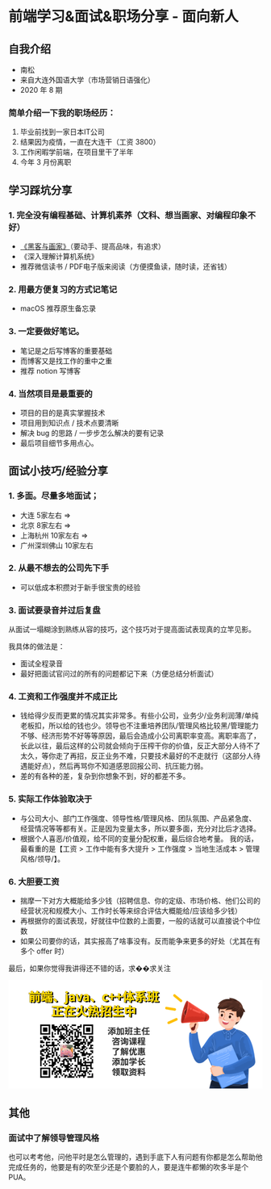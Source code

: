 # 前端学习&面试&职场分享 - 面向新人

## 自我介绍

- 南松
- 来自大连外国语大学（市场营销日语强化）
- 2020 年 8 期

### 简单介绍一下我的职场经历：

1. 毕业前找到一家日本IT公司
2. 结果因为疫情，一直在大连干（工资 3800）
3. 工作闲暇学前端，在项目里干了半年
4. 今年 3 月份离职

## 学习踩坑分享

### 1. 完全没有编程基础、计算机素养（文科、想当画家、对编程印象不好）
   - [《黑客与画家》](https://book.douban.com/subject/6021440/)（要动手、提高品味，有追求）
   - 《深入理解计算机系统》
   - 推荐微信读书 / PDF电子版来阅读（方便摸鱼读，随时读，还省钱）

### 2. **用最方便复习的方式记笔记**

   - macOS 推荐原生备忘录

### 3. 一定要做好笔记。

   - 笔记是之后写博客的重要基础
   - 而博客又是找工作的重中之重
   - 推荐 notion 写博客

### 4. 当然项目是最重要的

   - 项目的目的是真实掌握技术
   - 项目用到知识点 / 技术点要清晰
   - 解决 bug 的思路 / 一步步怎么解决的要有记录
   - 最后项目细节多用点心。

## 面试小技巧/经验分享

### 1. 多面。尽量多地面试；

   - 大连 5家左右 => 
   - 北京 8家左右 => 
   - 上海杭州 10家左右 => 
   - 广州深圳佛山 10家左右

### 2. 从最不想去的公司先下手

   - 可以低成本积攒对于新手很宝贵的经验

### 3. 面试要录音并过后复盘

   从面试一塌糊涂到熟练从容的技巧，这个技巧对于提高面试表现真的立竿见影。

   我具体的做法是：

   - 面试全程录音
   - 最好把面试官问过的所有的问题都记下来（方便总结分析面试）

### 4. 工资和工作强度并不成正比

  - 钱给得少反而更累的情况其实非常多。有些小公司，业务少/业务利润薄/单纯老板扣，所以给的钱也少。领导也不注重培养团队/管理风格比较黑/管理能力不够、经济形势不好等等原因，最后会造成小公司离职率变高。离职率高了，长此以往，最后这样的公司就会倾向于压榨干你的价值，反正大部分人待不了太久，等你走了再招，反正业务不难，只要技术最好的不走就行（这部分人待遇能好点），然后再骂你不知道感恩回报公司、抗压能力弱。
  - 差的有各种的差，复杂到你想象不到，好的都差不多。

### 5. 实际工作体验取决于

  - 与公司大小、部门工作强度、领导性格/管理风格、团队氛围、产品紧急度、经营情况等等都有关。正是因为变量太多，所以要多面，充分对比后才选择。
  - 根据个人喜恶/价值观，给不同的变量分配权重，最后综合地考量。
    我的话，最看重的是【工资 > 工作中能有多大提升 > 工作强度 > 当地生活成本 > 管理风格/领导/】。

### 6. 大胆要工资

  - 揣摩一下对方大概能给多少钱（招聘信息、你的定级、市场价格、他们公司的经营状况和规模大小、工作时长等来综合评估大概能给/应该给多少钱）
  - 再根据你的面试表现，好就往中位数的上面要，一般的话就可以直接说个中位数
  - 如果公司要你的话，其实报高了啥事没有。反而能争来更多的好处（尤其在有多个 offer 时）

最后，如果你觉得我讲得还不错的话，求��求关注

![](../../images/image.jpg)

## 其他
### 面试中了解领导管理风格

也可以考考他，问他平时是怎么管理的，遇到手底下人有问题有你都是怎么帮助他完成任务的，他要是有的吹至少还是个要脸的人，要是连牛都懒的吹多半是个PUA。

